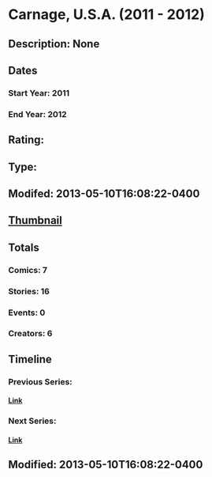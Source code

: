 # Carnage, U.S.A. (2011 - 2012)
## Description: None
## Dates
### Start Year: 2011
### End Year: 2012
## Rating: 
## Type: 
## Modifed: 2013-05-10T16:08:22-0400
## [Thumbnail](http://i.annihil.us/u/prod/marvel/i/mg/c/b0/5130f567eeefd.jpg)
## Totals
### Comics: 7
### Stories: 16
### Events: 0
### Creators: 6
## Timeline
### Previous Series: 
#### [Link]()
### Next Series: 
#### [Link]()
## Modified: 2013-05-10T16:08:22-0400